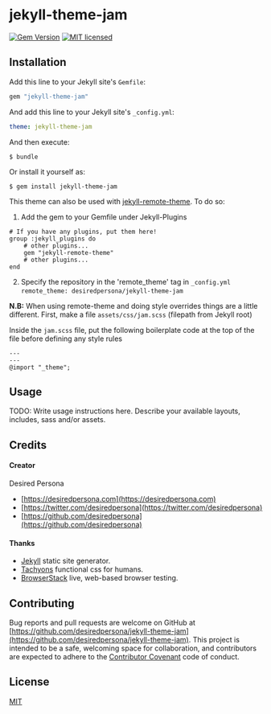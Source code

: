 # jekyll-theme-jam

[![Gem Version](https://badge.fury.io/rb/jekyll-theme-jam.svg)](https://badge.fury.io/rb/jekyll-theme-jam)
[![MIT licensed](https://img.shields.io/badge/license-MIT-blue.svg)](https://raw.githubusercontent.com/desiredpersona/jekyll-theme-jam/master/LICENSE.md)


## Installation

Add this line to your Jekyll site's `Gemfile`:

```ruby
gem "jekyll-theme-jam"
```

And add this line to your Jekyll site's `_config.yml`:

```yaml
theme: jekyll-theme-jam
```

And then execute:

```
$ bundle
```

Or install it yourself as:

```
$ gem install jekyll-theme-jam
```

This theme can also be used with [jekyll-remote-theme](https://github.com/benbalter/jekyll-remote-theme).
To do so:
  1. Add the gem to your Gemfile under Jekyll-Plugins
  ```
  # If you have any plugins, put them here!
  group :jekyll_plugins do
      # other plugins...
      gem "jekyll-remote-theme"
      # other plugins...
  end
  ```
  2. Specify the repository in the 'remote_theme' tag in `_config.yml`
    ```
    remote_theme: desiredpersona/jekyll-theme-jam
    ```

**N.B:** When using remote-theme and doing style overrides things are a little different. First, make a file `assets/css/jam.scss` (filepath from Jekyll root)

Inside the `jam.scss` file, put the following boilerplate code at the top of the file before defining any style rules
```
---
---
@import "_theme";
```
## Usage

TODO: Write usage instructions here. Describe your available layouts, includes, sass and/or assets.

## Credits

#### Creator

Desired Persona

- [https://desiredpersona.com](https://desiredpersona.com)
- [https://twitter.com/desiredpersona](https://twitter.com/desiredpersona)
- [https://github.com/desiredpersona](https://github.com/desiredpersona)

#### Thanks

- [Jekyll](http://jekyllrb.com) static site generator.
- [Tachyons](http://tachyons.io) functional css for humans.
- [BrowserStack](https://www.browserstack.com) live, web-based browser testing.

## Contributing

Bug reports and pull requests are welcome on GitHub at [https://github.com/desiredpersona/jekyll-theme-jam](https://github.com/desiredpersona/jekyll-theme-jam). This project is intended to be a safe, welcoming space for collaboration, and contributors are expected to adhere to the [Contributor Covenant](http://contributor-covenant.org) code of conduct.

## License

[MIT](https://github.com/desiredpersona/jekyll-theme-jam/blob/master/LICENSE.md)

